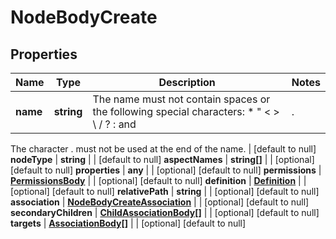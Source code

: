 # NodeBodyCreate

## Properties
Name | Type | Description | Notes
------------ | ------------- | ------------- | -------------
**name** | **string** | The name must not contain spaces or the following special characters: * \" < > \\ / ? : and |.
The character . must not be used at the end of the name.
 | [default to null]
**nodeType** | **string** |  | [default to null]
**aspectNames** | **string[]** |  | [optional] [default to null]
**properties** | **any** |  | [optional] [default to null]
**permissions** | [**PermissionsBody**](PermissionsBody.md) |  | [optional] [default to null]
**definition** | [**Definition**](Definition.md) |  | [optional] [default to null]
**relativePath** | **string** |  | [optional] [default to null]
**association** | [**NodeBodyCreateAssociation**](NodeBodyCreateAssociation.md) |  | [optional] [default to null]
**secondaryChildren** | [**ChildAssociationBody[]**](ChildAssociationBody.md) |  | [optional] [default to null]
**targets** | [**AssociationBody[]**](AssociationBody.md) |  | [optional] [default to null]


